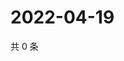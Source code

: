 # 2022-04-19

共 0 条

<!-- BEGIN WEIBO -->
<!-- 最后更新时间 Tue Apr 19 2022 03:12:36 GMT+0800 (China Standard Time) -->

<!-- END WEIBO -->
